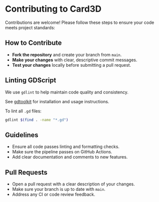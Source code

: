 # Contributing to Card3D

Contributions are welcome! Please follow these steps to ensure your code meets project standards:

## How to Contribute

- **Fork the repository** and create your branch from `main`.
- **Make your changes** with clear, descriptive commit messages.
- **Test your changes** locally before submitting a pull request.


## Linting GDScript
We use `gdlint` to help maintain code quality and consistency.

See [gdtoolkit](https://github.com/Scony/gdtoolkit) for installation and usage instructions.

To lint all `.gd` files:

```bash
gdlint $(find . -name "*.gd")
```


## Guidelines

- Ensure all code passes linting and formatting checks.
- Make sure the pipeline passes on GitHub Actions.
- Add clear documentation and comments to new features.

## Pull Requests

- Open a pull request with a clear description of your changes.
- Make sure your branch is up to date with `main`.
- Address any CI or code review feedback.